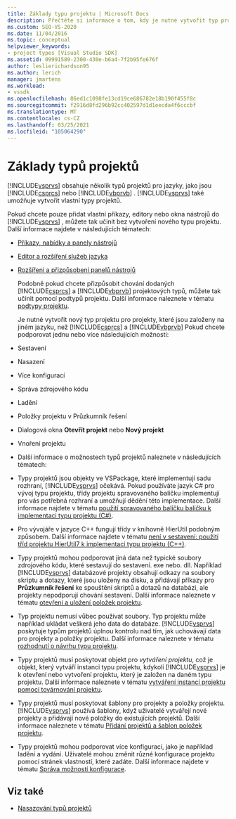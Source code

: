 ```yaml
---
title: Základy typu projektu | Microsoft Docs
description: Přečtěte si informace o tom, kdy je nutné vytvořit typ projektu a když můžete roztáhnout existující typ projektu pomocí podtypů projektu.
ms.custom: SEO-VS-2020
ms.date: 11/04/2016
ms.topic: conceptual
helpviewer_keywords:
- project types [Visual Studio SDK]
ms.assetid: 09991589-2300-430e-b6a4-7f2b95fe676f
author: leslierichardson95
ms.author: lerich
manager: jmartens
ms.workload:
- vssdk
ms.openlocfilehash: 86ed1c1098fe13cd19ce686782e18b190f455f8c
ms.sourcegitcommit: f2916d8fd296b92cc402597d1d1eecda4f6cccbf
ms.translationtype: MT
ms.contentlocale: cs-CZ
ms.lasthandoff: 03/25/2021
ms.locfileid: "105064290"
---
```

# <a name="project-type-essentials"></a>Základy typů projektů
[!INCLUDE[vsprvs](../../code-quality/includes/vsprvs_md.md)] obsahuje několik typů projektů pro jazyky, jako jsou [!INCLUDE[csprcs](../../data-tools/includes/csprcs_md.md)] nebo [!INCLUDE[vbprvb](../../code-quality/includes/vbprvb_md.md)] . [!INCLUDE[vsprvs](../../code-quality/includes/vsprvs_md.md)] také umožňuje vytvořit vlastní typy projektů.

 Pokud chcete pouze přidat vlastní příkazy, editory nebo okna nástrojů do [!INCLUDE[vsprvs](../../code-quality/includes/vsprvs_md.md)] , můžete tak učinit bez vytvoření nového typu projektu. Další informace najdete v následujících tématech:

- [Příkazy, nabídky a panely nástrojů](../../extensibility/internals/commands-menus-and-toolbars.md)

- [Editor a rozšíření služeb jazyka](../../extensibility/editor-and-language-service-extensions.md)

- [Rozšíření a přizpůsobení panelů nástrojů](../../extensibility/extending-and-customizing-tool-windows.md)

  Podobně pokud chcete přizpůsobit chování dodaných [!INCLUDE[csprcs](../../data-tools/includes/csprcs_md.md)] a [!INCLUDE[vbprvb](../../code-quality/includes/vbprvb_md.md)] projektových typů, můžete tak učinit pomocí podtypů projektu. Další informace naleznete v tématu [podtypy projektu](../../extensibility/internals/project-subtypes.md).

  Je nutné vytvořit nový typ projektu pro projekty, které jsou založeny na jiném jazyku, než [!INCLUDE[csprcs](../../data-tools/includes/csprcs_md.md)] a [!INCLUDE[vbprvb](../../code-quality/includes/vbprvb_md.md)] Pokud chcete podporovat jednu nebo více následujících možností:

- Sestavení

- Nasazení

- Více konfigurací

- Správa zdrojového kódu

- Ladění

- Položky projektu v Průzkumník řešení

- Dialogová okna **Otevřít projekt** nebo **Nový projekt**

- Vnoření projektu

- Další informace o možnostech typů projektů naleznete v následujících tématech:

- Typy projektů jsou objekty ve VSPackage, které implementují sadu rozhraní, [!INCLUDE[vsprvs](../../code-quality/includes/vsprvs_md.md)] očekává. Pokud používáte jazyk C# pro vývoj typu projektu, třídy projektu spravovaného balíčku implementují pro vás potřebná rozhraní a umožňují dědění této implementace. Další informace najdete v tématu [použití spravovaného balíčku balíčku k implementaci typu projektu (C#)](../../extensibility/internals/using-the-managed-package-framework-to-implement-a-project-type-csharp.md).

- Pro vývojáře v jazyce C++ fungují třídy v knihovně HierUtil podobným způsobem. Další informace najdete v tématu [není v sestavení: použití tříd projektu HierUtil7 k implementaci typu projektu (C++)](/previous-versions/bb166212(v=vs.100)).

- Typy projektů mohou podporovat jiná data než typické soubory zdrojového kódu, které sestavují do sestavení. exe nebo. dll. Například [!INCLUDE[vsprvs](../../code-quality/includes/vsprvs_md.md)] databázové projekty obsahují odkazy na soubory skriptu a dotazy, které jsou uloženy na disku, a přidávají příkazy pro **Průzkumník řešení** ke spouštění skriptů a dotazů na databázi, ale projekty nepodporují chování sestavení. Další informace naleznete v tématu [otevření a uložení položek projektu](../../extensibility/internals/opening-and-saving-project-items.md).

- Typ projektu nemusí vůbec používat soubory. Typ projektu může například ukládat veškerá jeho data do databáze. [!INCLUDE[vsprvs](../../code-quality/includes/vsprvs_md.md)] poskytuje typům projektů úplnou kontrolu nad tím, jak uchovávají data pro projekty a položky projektu. Další informace naleznete v tématu [rozhodnutí o návrhu typu projektu](../../extensibility/internals/project-type-design-decisions.md).

- Typy projektů musí poskytovat objekt pro *vytváření projektu*, což je objekt, který vytváří instanci typu projektu, kdykoli [!INCLUDE[vsprvs](../../code-quality/includes/vsprvs_md.md)] je k otevření nebo vytvoření projektu, který je založen na daném typu projektu. Další informace naleznete v tématu [vytváření instancí projektu pomocí továrnování projektu](../../extensibility/internals/creating-project-instances-by-using-project-factories.md).

- Typy projektů musí poskytovat šablony pro projekty a položky projektu. [!INCLUDE[vsprvs](../../code-quality/includes/vsprvs_md.md)] používá šablony, když uživatelé vytvářejí nové projekty a přidávají nové položky do existujících projektů. Další informace naleznete v tématu [Přidání projektů a šablon položek projektu](../../extensibility/internals/adding-project-and-project-item-templates.md).

- Typy projektů mohou podporovat více konfigurací, jako je například ladění a vydání. Uživatelé mohou změnit různé konfigurace projektu pomocí stránek vlastností, které zadáte. Další informace najdete v tématu [Správa možností konfigurace](../../extensibility/internals/managing-configuration-options.md).

## <a name="see-also"></a>Viz také
- [Nasazování typů projektů](../../extensibility/internals/deploying-project-types.md)